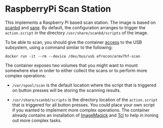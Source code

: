 # RaspberryPi Scan Station

This implements a Raspberry Pi based scan station. The image is based on
[scanbd][1] and [sane][2]. By default, the configuration arranges to
trigger the `action.script` in the directory `/usr/share/scanbd/scripts` of the
image.

To be able to scan, you should give the container [access][3] to the USB
subsystem, using a command similar to the following:

    docker run -it --rm --device /dev/bus/usb efrecon/armv7hf-scan

The container exposes two volumes that you might want to mount somewhere else in
order to either collect the scans or to perform more complex operations:

- `/var/spool/scan` is the default location where the script that is triggered
  on button presses will be storing the scanning results.

- `/usr/share/scanbd/scripts` is the directory location of the `action.script`
  that is triggered for all button presses. You could place your own script if
  you wanted to implement more complex operations. The container already
  contains an installation of [ImageMagick][4] and [Tcl][5] to help in ironing
  out more complex tasks.
  
[1]: https://sourceforge.net/projects/scanbd/
[2]: http://www.sane-project.org/
[3]: https://docs.docker.com/engine/reference/run/#/runtime-privilege-and-linux-capabilities
[4]: http://www.imagemagick.org/
[5]: http://www.tcl-lang.org/